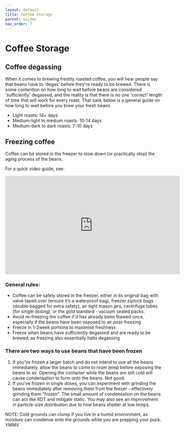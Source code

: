 ```yaml
---
layout: default
title: Coffee Storage
parent: Guides
nav_order: 7
---
```


# Coffee Storage

## Coffee degassing
When it comes to brewing freshly roasted coffee, you will hear people say that beans have to 'degas' before they're ready to be brewed. There is some contention on how long to wait before beans are considered 'sufficiently' degassed, and the reality is that there is no one 'correct' length of time that will work for every roast. That said, below is a general guide on how long to wait before you brew your fresh beans.
* Light roasts: 14+ days
* Medium-light to medium roasts: 10-14 days
* Medium-dark to dark roasts: 7-10 days

## Freezing coffee
Coffee can be stored in the freezer to slow down (or practically stop) the aging process of the beans.

For a quick video guide, see:
<iframe width="560" height="315" src="https://www.youtube.com/embed/5uT5_IWWb00" frameborder="0" allow="accelerometer; autoplay; clipboard-write; encrypted-media; gyroscope; picture-in-picture" allowfullscreen></iframe>

### General rules:
- Coffee can be safely stored in the freezer, either in its original bag with valve taped over (ensure it’s a waterproof bag), freezer ziplock bags (double bagged for extra safety), air tight mason jars, centrifuge tubes (for single dosing), or the gold standard - vacuum sealed packs.
- Avoid re-freezing the coffee if it has already been thawed once, especially if the beans have been exposed to air post-freezing
- Freeze in 1-2week portions to maximise freshness
- Freeze when beans have sufficiently degassed and are ready to be brewed, as freezing also essentially halts degassing

### There are two ways to use beans that have been frozen
1. If you’ve frozen a larger batch and do not intend to use all the beans immediately, allow the beans to come to room temp before exposing the beans to air. Opening the container while the beans are still cold will cause condensation to form onto the beans. Not good.
2. If you’ve frozen in single doses, you can experiment with grinding the beans immediately after removing them from the feezer - effectively grinding them “frozen”. The small amount of condensation on the beans can act like RDT and mitigate static. You may also see an improvement in particle-size distribution due to how beans shatter at low temps.

NOTE: Cold grounds can clump if you live in a humid environment, as moisture can condense onto the grounds while you are prepping your puck. YMMV

